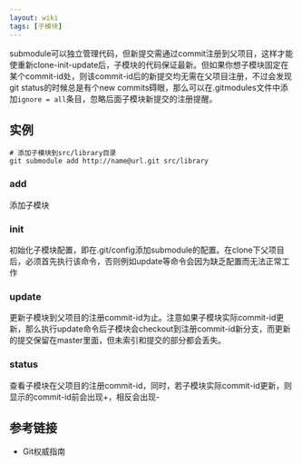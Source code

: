 ```yaml
---
layout: wiki
tags: [子模块]
---
```


submodule可以独立管理代码，但新提交需通过commit注册到父项目，这样才能使重新clone-init-update后，子模块的代码保证最新。但如果你想子模块固定在某个commit-id处，则该commit-id后的新提交均无需在父项目注册，不过会发现git status的时候总是有个new commits碍眼，那么可以在.gitmodules文件中添加`ignore = all`条目，忽略后面子模块新提交的注册提醒。


## 实例

```shell
# 添加子模块到src/library目录
git submodule add http://name@url.git src/library
```

### add

添加子模块

### init

初始化子模块配置，即在.git/config添加submodule的配置。在clone下父项目后，必须首先执行该命令，否则例如update等命令会因为缺乏配置而无法正常工作

### update

更新子模块到父项目的注册commit-id为止。注意如果子模块实际commit-id更新，那么执行update命令后子模块会checkout到注册commit-id新分支，而更新的提交保留在master里面，但未索引和提交的部分都会丢失。

### status

查看子模块在父项目的注册commit-id，同时，若子模块实际commit-id更新，则显示的commit-id前会出现+，相反会出现-


## 参考链接

* Git权威指南
